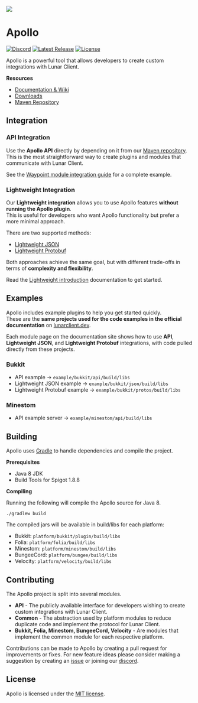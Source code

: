 ![](https://i.imgur.com/VdgyD5m.png)
# Apollo
[![Discord](https://img.shields.io/discord/1080556677004271666?logo=discord&label=discord)](https://lunarclient.dev/discord)
[![Latest Release](https://img.shields.io/github/v/release/LunarClient/Apollo.svg)](https://github.com/LunarClient/Apollo/releases)
[![License](https://img.shields.io/github/license/LunarClient/Apollo.svg)](https://github.com/LunarClient/Apollo/blob/master/license.txt)

Apollo is a powerful tool that allows developers to create custom integrations with Lunar Client.

**Resources**
- [Documentation & Wiki](https://lunarclient.dev/apollo/introduction)
- [Downloads](https://lunarclient.dev/apollo/downloads)
- [Maven Repository](https://lunarclient.dev/maven-repository)

## Integration

### API Integration
Use the **Apollo API** directly by depending on it from our [Maven repository](https://lunarclient.dev/maven-repository).  
This is the most straightforward way to create plugins and modules that communicate with Lunar Client.

See the [Waypoint module integration guide](https://lunarclient.dev/apollo/developers/modules/waypoint#integration) for a complete example.

### Lightweight Integration
Our **Lightweight integration** allows you to use Apollo features **without running the Apollo plugin**.  
This is useful for developers who want Apollo functionality but prefer a more minimal approach.

There are two supported methods:
- [Lightweight JSON](https://lunarclient.dev/apollo/developers/lightweight/json/getting-started)
- [Lightweight Protobuf](https://lunarclient.dev/apollo/developers/lightweight/protobuf/getting-started)

Both approaches achieve the same goal, but with different trade-offs in terms of **complexity and flexibility**.  

Read the [Lightweight introduction](https://lunarclient.dev/apollo/developers/lightweight/introduction) documentation to get started.

## Examples

Apollo includes example plugins to help you get started quickly.  
These are the **same projects used for the code examples in the official documentation** on [lunarclient.dev](https://lunarclient.dev/apollo/introduction/).

Each module page on the documentation site shows how to use **API**, **Lightweight JSON**, and **Lightweight Protobuf** integrations, with code pulled directly from these projects.

### Bukkit
- API example → `example/bukkit/api/build/libs`
- Lightweight JSON example → `example/bukkit/json/build/libs`
- Lightweight Protobuf example → `example/bukkit/protos/build/libs`

### Minestom
- API example server → `example/minestom/api/build/libs`

## Building

Apollo uses [Gradle](https://gradle.org/) to handle dependencies and compile the project.

**Prerequisites**

- Java 8 JDK
- Build Tools for Spigot 1.8.8

**Compiling**

Running the following will compile the Apollo source for Java 8.

```shell
./gradlew build
```

The compiled jars will be available in build/libs for each platform:

- Bukkit: `platform/bukkit/plugin/build/libs`
- Folia: `platform/folia/build/libs`
- Minestom: `platform/minestom/build/libs`
- BungeeCord: `platform/bungee/build/libs`
- Velocity: `platform/velocity/build/libs`

## Contributing

The Apollo project is split into several modules.

- **API** - The publicly available interface for developers wishing to create custom integrations with Lunar Client.
- **Common** - The abstraction used by platform modules to reduce duplicate code and implement the protocol for Lunar Client.
- **Bukkit, Folia, Minestom, BungeeCord, Velocity** - Are modules that implement the common module for each respective platform.

Contributions can be made to Apollo by creating a pull request for improvements or fixes. For new feature ideas please consider making a 
suggestion by creating an [issue](https://github.com/LunarClient/Apollo/issues) or joining our [discord](https://lunarclient.dev/discord).

## License

Apollo is licensed under the [MIT license](https://github.com/LunarClient/Apollo/blob/master/license.txt).
